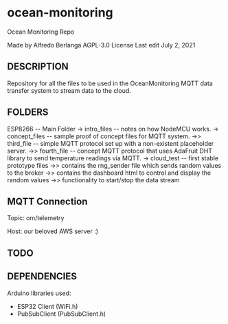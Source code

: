 # ocean-monitoring
Ocean Monitoring Repo

Made by Alfredo Berlanga
AGPL-3.0 License
Last edit July 2, 2021


## DESCRIPTION

Repository for all the files to be used in the OceanMonitoring MQTT data transfer system to stream data to the cloud.


## FOLDERS

ESP8266 -- Main Folder
  -> intro_files -- notes on how NodeMCU works.
  -> concept_files -- sample proof of concept files for MQTT system.
      ->> third_file -- simple MQTT protocol set up with a non-existent placeholder server.
      ->> fourth_file -- concept MQTT protocol that uses AdaFruit DHT library to send temperature readings via MQTT.
  -> cloud_test -- first stable prototype files
      ->> contains the rng_sender file which sends random values to the broker
      ->> contains the dashboard html to control and display the random values
      ->> functionality to start/stop the data stream

## MQTT Connection

Topic: om/telemetry

Host: our beloved AWS server :)

## TODO


## DEPENDENCIES

Arduino libraries used:
  - ESP32 Client (WiFi.h)
  - PubSubClient (PubSubClient.h)
